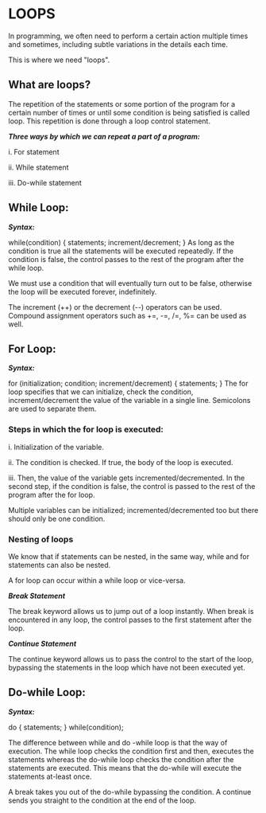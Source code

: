 # LOOPS

In programming, we often need to perform a certain action multiple times and sometimes, including subtle variations in the details each time.

This is where we need "loops".

## What are loops?

The repetition of the statements or some portion of the program for a certain number of times or until some condition is being satisfied is called loop. This repetition is done through a loop control statement.

***Three ways by which we can repeat a part of a program:***

i. For statement

ii. While statement

iii. Do-while statement

## While Loop:

***Syntax:***

 while(condition)
 {
    statements;
    increment/decrement;
 }
As long as the condition is true all the statements will be executed repeatedly. If the condition is false, the control passes to the rest of the program after the while loop.

We must use a condition that will eventually turn out to be false, otherwise the loop will be executed forever, indefinitely.

The increment (++) or the decrement (--) operators can be used. Compound assignment operators such as +=, -=, /=, %= can be used as well.

## For Loop:

***Syntax:***

  for (initialization; condition; increment/decrement)
    {
     statements;
    }
The for loop specifies that we can initialize, check the condition, increment/decrement the value of the variable in a single line. Semicolons are used to separate them.

### Steps in which the for loop is executed:

 i. Initialization of the variable.
 
 ii. The condition is checked. If true, the body of the loop is executed.
 
 iii. Then, the value of the variable gets incremented/decremented.
In the second step, if the condition is false, the control is passed to the rest of the program after the for loop.

Multiple variables can be initialized; incremented/decremented too but there should only be one condition.

### Nesting of loops

We know that if statements can be nested, in the same way, while and for statements can also be nested.

A for loop can occur within a while loop or vice-versa.

***Break Statement***

The break keyword allows us to jump out of a loop instantly. When break is encountered in any loop, the control passes to the first statement after the loop.

***Continue Statement***

The continue keyword allows us to pass the control to the start of the loop, bypassing the statements in the loop which have not been executed yet.

## Do-while Loop:

***Syntax:***

 do
   {
       statements;
    }
 while(condition);
 
The difference between while and do -while loop is that the way of execution. The while loop checks the condition first and then, executes the statements whereas the do-while loop checks the condition after the statements are executed. This means that the do-while will execute the statements at-least once.

A break takes you out of the do-while bypassing the condition. A continue sends you straight to the condition at the end of the loop.
